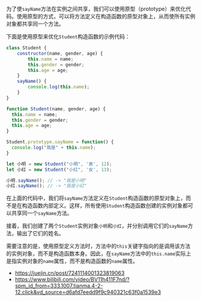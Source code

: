 为了使`sayName`方法在实例之间共享，我们可以使用原型（prototype）来优化代码。使用原型的方式，可以将方法定义在构造函数的原型对象上，从而使所有实例对象都共享同一个方法。

下面是使用原型来优化`Student`构造函数的示例代码：
```js
class Student {
    constructor(name, gender, age) {
        this.name = name;
        this.gender = gender;
        this.age = age;
    }
    sayName() {
        console.log(this.name); 
    }
}
```

```javascript
function Student(name, gender, age) {
  this.name = name;
  this.gender = gender;
  this.age = age;
}

Student.prototype.sayName = function() {
  console.log("我是" + this.name);
}

let 小明 = new Student("小明", '男', 12);
let 小红 = new Student("小红", '女', 13);

小明.sayName(); // -> "我是小明"
小红.sayName(); // -> "我是小红"
```

在上面的代码中，我们将`sayName`方法定义在`Student`构造函数的原型对象上，而不是在构造函数内部定义。这样，所有使用`Student`构造函数创建的实例对象都可以共享同一个`sayName`方法。

接着，我们创建了两个`Student`实例对象`小明`和`小红`，并分别调用它们的`sayName`方法，输出了它们的姓名。

需要注意的是，使用原型定义方法时，方法中的`this`关键字指向的是调用该方法的实例对象，而不是构造函数本身。因此，在`sayName`方法中的`this.name`实际上是指实例对象的`name`属性，而不是构造函数的`name`属性。

* https://juejin.cn/post/7241114001323819063
* https://www.bilibili.com/video/BV11h411F7nd/?spm_id_from=333.1007.tianma.4-2-12.click&vd_source=d6afd7eedd9f9c940321c63f0a1539e3